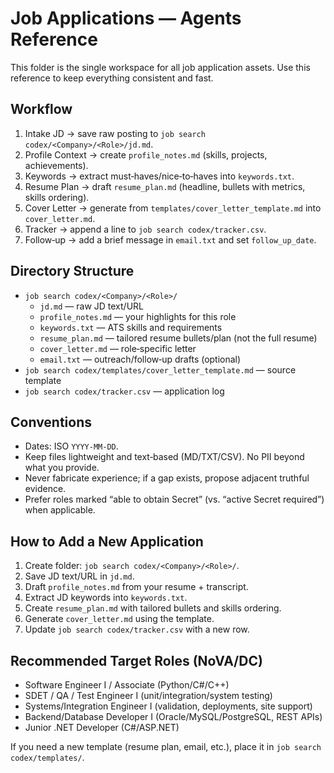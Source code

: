 # Job Applications — Agents Reference

This folder is the single workspace for all job application assets. Use this reference to keep everything consistent and fast.

## Workflow
1) Intake JD → save raw posting to `job search codex/<Company>/<Role>/jd.md`.
2) Profile Context → create `profile_notes.md` (skills, projects, achievements).
3) Keywords → extract must‑haves/nice‑to‑haves into `keywords.txt`.
4) Resume Plan → draft `resume_plan.md` (headline, bullets with metrics, skills ordering).
5) Cover Letter → generate from `templates/cover_letter_template.md` into `cover_letter.md`.
6) Tracker → append a line to `job search codex/tracker.csv`.
7) Follow‑up → add a brief message in `email.txt` and set `follow_up_date`.

## Directory Structure
- `job search codex/<Company>/<Role>/`
  - `jd.md` — raw JD text/URL
  - `profile_notes.md` — your highlights for this role
  - `keywords.txt` — ATS skills and requirements
  - `resume_plan.md` — tailored resume bullets/plan (not the full resume)
  - `cover_letter.md` — role‑specific letter
  - `email.txt` — outreach/follow‑up drafts (optional)
- `job search codex/templates/cover_letter_template.md` — source template
- `job search codex/tracker.csv` — application log

## Conventions
- Dates: ISO `YYYY-MM-DD`.
- Keep files lightweight and text‑based (MD/TXT/CSV). No PII beyond what you provide.
- Never fabricate experience; if a gap exists, propose adjacent truthful evidence.
- Prefer roles marked “able to obtain Secret” (vs. “active Secret required”) when applicable.

## How to Add a New Application
1) Create folder: `job search codex/<Company>/<Role>/`.
2) Save JD text/URL in `jd.md`.
3) Draft `profile_notes.md` from your resume + transcript.
4) Extract JD keywords into `keywords.txt`.
5) Create `resume_plan.md` with tailored bullets and skills ordering.
6) Generate `cover_letter.md` using the template.
7) Update `job search codex/tracker.csv` with a new row.

## Recommended Target Roles (NoVA/DC)
- Software Engineer I / Associate (Python/C#/C++)
- SDET / QA / Test Engineer I (unit/integration/system testing)
- Systems/Integration Engineer I (validation, deployments, site support)
- Backend/Database Developer I (Oracle/MySQL/PostgreSQL, REST APIs)
- Junior .NET Developer (C#/ASP.NET)

If you need a new template (resume plan, email, etc.), place it in `job search codex/templates/`.
